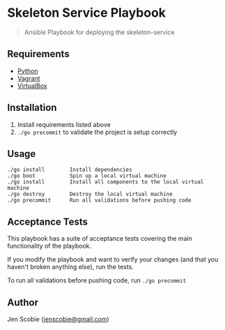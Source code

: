 # Skeleton Service Playbook

> Ansible Playbook for deploying the skeleton-service

## Requirements

* [Python](https://www.python.org/downloads/)
* [Vagrant](https://www.vagrantup.com/)
* [VirtualBox](https://www.virtualbox.org/wiki/Downloads)

## Installation

1. Install requirements listed above
2. ```./go precommit``` to validate the project is setup correctly

## Usage

    ./go install        Install dependencies
    ./go boot           Spin up a local virtual machine
    ./go install        Install all components to the local virtual machine
    ./go destroy        Destroy the local virtual machine
    ./go precommit      Run all validations before pushing code

## Acceptance Tests

This playbook has a suite of acceptance tests covering the main functionality of the playbook.

If you modify the playbook and want to verify your changes (and that you haven't broken anything else), run the tests.

To run all validations before pushing code, run ```./go precommit```

## Author

Jen Scobie (jenscobie@gmail.com)